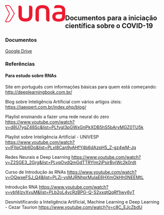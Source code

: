 <img src="./una.png" width="193px" height="55px" align="left">

## Documentos para a iniciação científica sobre o COVID-19

### Documentos

[Google Drive](https://drive.google.com/drive/folders/1k1TRbhb2Dg3kQkVrOmlWze7gvhNT8viH)

### Referências

#### Para estudo sobre RNAs

Site em português com informações básicas para quem está começando:
http://deeplearningbook.com.br/

Blog sobre Inteligência Artificial com vários artigos úteis:
https://iaexpert.com.br/index.php/blog/

Playlist ensinando a fazer uma rede neural do zero
https://www.youtube.com/watch?v=d8U7ygZ48Sc&list=PLfvgl3pGWxGnPkXDB5hS5bAryMGZ0TU5k

Playlist sobre Inteligência Artificial - UNIVESP
https://www.youtube.com/watch?v=lFIIpCbb6Do&list=PLxI8Can9yAHfY4b6dAzpH5_Z-gz4wM-Jq

Redes Neurais e Deep Learning
https://www.youtube.com/watch?v=Z2SGE3_2Grg&list=PLyqOvdQmGdTTRYIm2jPsirBviWc2k0rdt

Curso de Introdução às RNAs
https://www.youtube.com/watch?v=OQwxeFSJ_Q4&list=PLZj-vsMJRNhprMuIaE6HXmOkHh0NEEMtL

Introdução RNA
https://www.youtube.com/watch?v=vbf4IzvXvuM&list=PLb2oL4vcRzBPG-Q-S2xxqtQqRf1iwy6yT

Desmistificando a Inteligência Artificial, Machine Learning e Deep Learning - Cezar Taurion
https://www.youtube.com/watch?v=c8C_EJcZbdU


